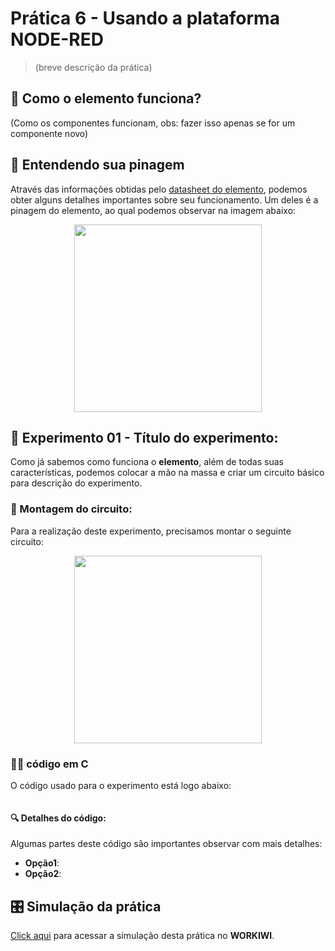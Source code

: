 # Prática 6 - Usando a plataforma NODE-RED

> (breve descrição da prática)

## 🤔 Como o elemento funciona?

(Como os componentes funcionam, obs: fazer isso apenas se for um componente novo)

## 🔌 Entendendo sua pinagem

Através das informações obtidas pelo [datasheet do elemento](), podemos obter alguns detalhes importantes sobre seu funcionamento. Um deles é a pinagem do elemento, ao qual podemos observar na imagem abaixo:

<p align="center">
    <img width=300 src="./imgs/"/>
</p>

## 🧪 Experimento 01 - Título do experimento:

Como já sabemos como funciona o **elemento**, além de todas suas características, podemos colocar a mão na massa e criar um circuito básico para descrição do experimento.

### 🔧 Montagem do circuito:

Para a realização deste experimento, precisamos montar o seguinte circuito:

<p align="center">
    <img width=300 src="./imgs/"/>
</p>

### 🧑‍💻 código em C

O código usado para o experimento está logo abaixo:

```c

```

#### 🔍 Detalhes do código:

Algumas partes deste código são importantes observar com mais detalhes:

- **Opção1**:
- **Opção2**:

## 🎛️ Simulação da prática

[Click aqui]() para acessar a simulação desta prática no **WORKIWI**.